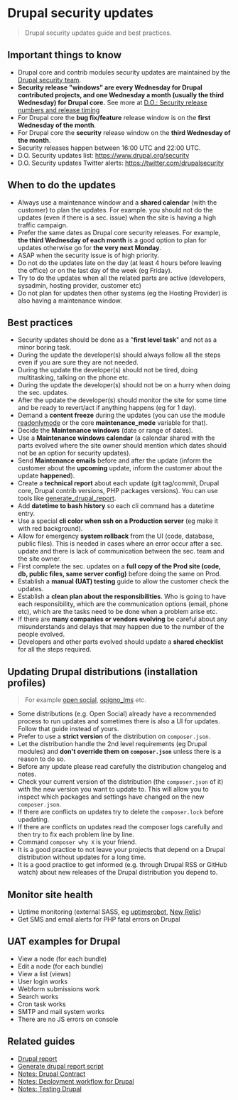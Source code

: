 # Drupal security updates

> Drupal security updates guide and best practices.


## Important things to know

- Drupal core and contrib modules security updates are maintained by the [Drupal security team](https://www.drupal.org/drupal-security-team).
- **Security release "windows" are every Wednesday for Drupal contributed projects, and one Wednesday a month (usually the third Wednesday) for Drupal core.** See more at [D.O.: Security release numbers and release timing](https://www.drupal.org/drupal-security-team/security-release-numbers-and-release-timing)
- For Drupal core the **bug fix/feature** release window is on the **first Wednesday of the month**.
- For Drupal core the **security** release window on the **third Wednesday of the month**.
- Security releases happen between 16:00 UTC and 22:00 UTC.
- D.O. Security updates list: <https://www.drupal.org/security>
- D.O. Security updates Twitter alerts: <https://twitter.com/drupalsecurity>

## When to do the updates

- Always use a maintenance window and a **shared calendar** (with the customer) to plan the updates. For example. you should not do the updates (even if there is a sec. issue) when the site is having a high traffic campaign.
- Prefer the same dates as Drupal core security releases. For example, **the third Wednesday of each month** is a good option to plan for updates otherwise go for **the very next Monday**.
- ASAP when the security issue is of high priority.
- Do not do the updates late on the day (at least 4 hours before leaving the office) or on the last day of the week (eg Friday).
- Try to do the updates when all the related parts are active (developers, sysadmin, hosting provider, customer etc)
- Do not plan for updates then other systems (eg the Hosting Provider) is also having a maintenance window.

## Best practices

- Security updates should be done as a "**first level task**" and not as a minor boring task.
- During the update the developer(s) should always follow all the steps even if you are sure they are not needed.
- During the update the developer(s) should not be tired, doing multitasking, talking on the phone etc.
- During the update the developer(s) should not be on a hurry when doing the sec. updates.
- After the update the developer(s) should monitor the site for some time and be ready to revert/act if anything happens (eg for 1 day).
- Demand a **content freeze** during the updates (you can use the module [readonlymode](https://www.drupal.org/project/readonlymode) or the core **maintenance_mode** variable for that).
- Decide the **Maintenance windows** (date or range of dates).
- Use a **Maintenance windows calendar** (a calendar shared with the parts evolved where the site owner should mention which dates should not be an option for security updates).
- Send **Maintenance emails** before and after the update (inform the customer about the **upcoming** update, inform the customer about the update **happened**).
- Create a **technical report** about each update (git tag/commit, Drupal core, Drupal contrib versions, PHP packages versions). You can use tools like [generate_drupal_report](https://github.com/theodorosploumis/generate_drupal_report).
- Add **datetime to bash history** so each cli command has a datetime entry.
- Use a special **cli color when ssh on a Production server** (eg make it with red background).
- Allow for emergency **system rollback** from the UI (code, database, public files). This is needed in cases where an error occur after a sec. update and there is lack of communication between the sec. team and the site owner.
- First complete the sec. updates on a **full copy of the Prod site (code, db, public files, same server config)** before doing the same on Prod.
- Establish a **manual (UAT) testing** guide to allow the customer check the updates.
- Establish a **clean plan about the responsibilities**. Who is going to have each responsibility, which are the communication options (email, phone etc), which are the tasks need to be done when a problem arise etc.
- If there are **many companies or vendors evolving** be careful about any misunderstands and delays that may happen due to the number of the people evolved.
- Developers and other parts evolved should update a **shared checklist** for all the steps required.

## Updating Drupal distributions (installation profiles)

> For example [open social](https://www.drupal.org/project/social), [opigno_lms](https://www.drupal.org/project/opigno_lms) etc.

- Some distributions (e.g. Open Social) already have a recommended process to run updates and sometimes there is also a UI for updates. Follow that guide instead of yours.
- Prefer to use a **strict version** of the distribution on `composer.json`.
- Let the distribution handle the 2nd level requirements (eg Drupal modules) and **don't override them on `composer.json`** unless there is a reason to do so.
- Before any update please read carefully the distribution changelog and notes.
- Check your current version of the distribution (the `composer.json` of it) with the new version you want to update to. This will allow you to inspect which packages and settings have changed on the new `composer.json`.
- If there are conflicts on updates try to delete the `composer.lock` before upadating.
- If there are conflicts on updates read the composer logs carefully and then try to fix each problem line by line.
- Command `composer why X` is your friend.
- It is a good practice to not leave your projects that depend on a Drupal distribution without updates for a long time.
- It is a good practice to get informed (e.g. through Drupal RSS or GitHub watch) about new releases of the Drupal distribution you depend to.


## Monitor site health

- Uptime monitoring (external SASS, eg [uptimerobot](https://uptimerobot.com), [New Relic](https://newrelic.com))
- Get SMS and email alerts for PHP fatal errors on Drupal

## UAT examples for Drupal

- View a node (for each bundle)
- Edit a node (for each bundle)
- View a list (views)
- User login works
- Webform submissions work
- Search works
- Cron task works
- SMTP and mail system works
- There are no JS errors on console

## Related guides

- [Drupal report](https://github.com/theodorosploumis/drupal-report)
- [Generate drupal report script](https://github.com/theodorosploumis/generate_drupal_report)
- [Notes: Drupal Contract](contract.md)
- [Notes: Deployment workflow for Drupal](deployment-workflow.md)
- [Notes: Testing Drupal](testing/README.md)
